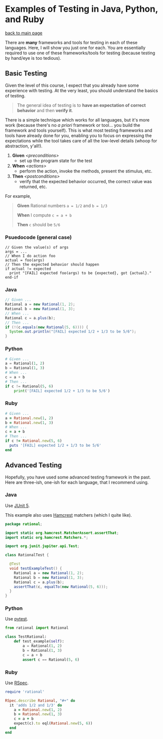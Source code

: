 # Examples of Testing in Java, Python, and Ruby

[back to main page](README.md)

There are **many** frameworks and tools for testing in each of these languages.  Here, I will show you just one for each.  You are essentially required to use one of these frameworks/tools for testing (because testing by hand/eye is too tedious).

## Basic Testing
Given the level of this course, I expect that you already have some experience with testing.  At the very least, you should understand the basics of testing.

> The general idea of testing is to **have an expectation of correct behavior** and then **verify it**.

There is a simple technique which works for all languages, but it's more work (because there's no *a priori* framework or tool... you build the framework and tools yourself).  This is what most testing frameworks and tools have already done for you, enabling you to focus on expressing the expectations while the tool takes care of all the low-level details (whoop for abstraction, y'all!).

1. **Given** *&lt;preconditions&gt;*
   * set up the program state for the test
2. **When** *&lt;actions&gt;*
   * perform the action, invoke the methods, present the stimulus, etc.
3. **Then** *&lt;postconditions&gt;*
   * verify that the expected behavior occurred, the correct value was returned, etc.

For example,

> **Given** Rational numbers `a = 1/2` and `b = 1/3`
>
> **When** I compute `c = a + b`
>
> **Then** `c` should be `5/6`

### Psuedocode (general case)

```
// Given the value(s) of args
args = ...
// When I do action foo
actual = foo(args)
// Then the expected behavior should happen
if actual != expected
  print "[FAIL] expected foo(args) to be {expected}, got {actual}."
end-if
```

### Java
```java
// Given ...
Rational a = new Rational(1, 2);
Rational b = new Rational(1, 3);
// When ...
Rational c = a.plus(b);
// Then ...
if (!(c.equals(new Rational(5, 6)))) {
  System.out.println("[FAIL] expected 1/2 + 1/3 to be 5/6");
}
```

### Python
```python
# Given ...
a = Rational(1, 2)
b = Rational(1, 3)
# When ...
c = a + b
# Then ...
if c != Rational(5, 6)
    print('[FAIL] expected 1/2 + 1/3 to be 5/6')
```

### Ruby
```ruby
# Given ...
a = Rational.new(1, 2)
b = Rational.new(1, 3)
# When ...
c = a + b
# Then ...
if c != Rational.new(5, 6)
  puts '[FAIL] expected 1/2 + 1/3 to be 5/6'
end
```

## Advanced Testing
Hopefully, you have used some advanced testing framework in the past.  Here are three-ish, one-ish for each language, that I recommend using.

### Java
Use [JUnit 5](https://junit.org/junit5/).

This example also uses [Hamcrest](https://hamcrest.org/JavaHamcrest/) matchers (which I quite like).

```java
package rational;

import static org.hamcrest.MatcherAssert.assertThat;
import static org.hamcrest.Matchers.*;

import org.junit.jupiter.api.Test;

class RationalTest {

  @Test
  void testExampleTest() {
    Rational a = new Rational(1, 2);
    Rational b = new Rational(1, 3);
    Rational c = a.plus(b);
    assertThat(c, equalTo(new Rational(5, 6)));
  }
}
```

### Python
Use [pytest](https://docs.pytest.org/en/7.4.x/).

```python
from rational import Rational

class TestRational:
    def test_example(self):
        a = Rational(1, 2)
        b = Rational(1, 3)
        c = a + b
        assert c == Rational(5, 6)
```

### Ruby
Use [RSpec](https://rspec.info).

```ruby
require 'rational'

RSpec.describe Rational, "#+" do
  it 'adds 1/2 and 1/3' do
    a = Rational.new(1, 2)
    b = Rational.new(1, 3)
    c = a + b
    expect(c).to eql(Rational.new(5, 6))
  end
end
```
